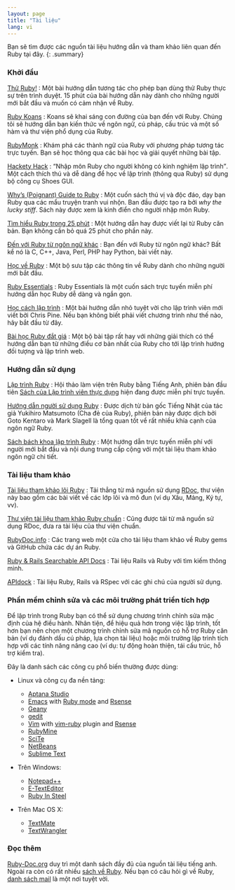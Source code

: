 ```yaml
---
layout: page
title: "Tài liệu"
lang: vi
---
```


Bạn sẽ tìm được các nguồn tài liệu hướng dẫn và tham khảo liên quan đến Ruby
tại đây.
{: .summary}

### Khởi đầu

[Thử Ruby!][1]
: Một bài hướng dẫn tương tác cho phép bạn dùng thử Ruby thực sự trên trình
  duyệt. 15 phút của bài hướng dẫn này dành cho những người mới bắt đầu và
  muốn có cảm nhận về Ruby.

[Ruby Koans][2]
: Koans sẽ khai sáng con đường của bạn đến với Ruby. Chúng tôi sẽ hướng dẫn
  bạn kiến thức về ngôn ngữ, cú pháp, cấu trúc và một số hàm và thư viện phổ
  dụng của Ruby.

[RubyMonk][3]
: Khám phá các thành ngữ của Ruby với phương pháp tương tác trực tuyến. Bạn sẽ
  học thông qua các bài học và giải quyết những bài tập.

[Hackety Hack][4]
: <q cite="http://www.hackety.com/">Nhập môn Ruby cho người không có kinh
  nghiệm lập trình</q>.  Một cách thích thú và dễ dàng để học về lập trình
  (thông qua Ruby) sử dụng bộ công cụ Shoes GUI.

[Why’s (Poignant) Guide to Ruby][5]
: Một cuốn sách thú vị và độc đáo, dạy bạn Ruby qua các mẩu truyện tranh vui
  nhộn. Ban đầu được tạo ra bởi *why the lucky stiff*. Sách này được xem là
  kinh điển cho người nhập môn Ruby.

[Tìm hiểu Ruby trong 25 phút](/vi/documentation/quickstart/)
: Một hướng dẫn hay được viết lại từ Ruby căn bản. Bạn không cần bỏ quá 25
  phút cho phần này.

[Đến với Ruby từ ngôn ngữ khác](/vi/documentation/ruby-from-other-languages/)
: Bạn đến với Ruby từ ngôn ngữ khác? Bất kể nó là C, C++, Java, Perl, PHP hay
  Python, bài viết này.

[Học về Ruby][6]
: Một bộ sưu tập các thông tin về Ruby dành cho những người mới bắt đầu.

[Ruby Essentials][7]
: Ruby Essentials là một cuốn sách trực tuyến miễn phí hướng dẫn học Ruby dễ
  dàng và ngắn gọn.

[Học cách lập trình][8]
: Một bài hướng dẫn nhỏ tuyệt vời cho lập trình viên mới viết bởi Chris Pine.
  Nếu bạn không biết phải viết chương trình như thế nào, hãy bắt đầu từ đây.

[Bài học Ruby đắt giá][38]
: Một bộ bài tập rất hay với những giải thích có thể hướng dẫn bạn từ những
  điều cơ bản nhất của Ruby cho tới lập trình hướng đối tượng và lập trình web.

### Hướng dẫn sử dụng

[Lập trình Ruby][9]
: Hội thảo làm viện trên Ruby bằng Tiếng Anh, phiên bản đầu tiên
  [Sách của Lập trình viên thực dụng][10] hiện đang được miễn phí trực tuyến.

[Hướng dẫn người sử dụng Ruby][11]
: Được dịch từ bản gốc Tiếng Nhật của tác giả Yukihiro Matsumoto (Cha đẻ của
  Ruby), phiên bản này được dịch bởi Goto Kentaro và Mark Slagell là tổng quan
  tốt về rất nhiều khía cạnh của ngôn ngữ Ruby.

[Sách bách khoa lập trình Ruby][12]
: Một hướng dẫn trực tuyến miễn phí với người mới bắt đầu và nội dung trung
  cấp cộng với một tài liệu tham khảo ngôn ngữ chi tiết.

### Tài liệu tham khảo

[Tài liệu tham khảo lõi Ruby][13]
: Tải thẳng từ mã nguồn sử dụng [RDoc][14], thư viện này bao gồm các bài viết
  về các lớp lõi và mô đun (ví dụ Xâu, Mảng, Ký tự, vv).

[Thư viện tài liệu tham khảo Ruby chuẩn][15]
: Cũng được tải từ mã nguồn sử dụng RDoc, đưa ra tài liệu của thư viện chuẩn.

[RubyDoc.info][16]
: Các trang web một cửa cho tài liệu tham khảo về Ruby gems và GitHub chứa các
  dự án Ruby.

[Ruby & Rails Searchable API Docs][17]
: Tài liệu Rails và Ruby với tìm kiếm thông minh.

[APIdock][18]
: Tài liệu Ruby, Rails và RSpec với các ghi chú của người sử dụng.

### Phần mềm chỉnh sửa và các môi trường phát triển tích hợp

Để lập trình trong Ruby bạn có thể sử dụng chương trình chỉnh sửa mặc định của
hệ điều hành. Nhân tiện, để hiệu quả hơn trong việc lập trình, tốt hơn bạn nên
chọn một chương trình chỉnh sửa mã nguồn có hỗ trợ Ruby căn bản (ví dụ đánh
dấu cú pháp, lựa chọn tài liệu) hoặc môi trường lập trình tích hợp với các
tính năng nâng cao (ví dụ: tự động hoàn thiện, tái cấu trúc, hỗ trợ kiểm tra).

Đây là danh sách các công cụ phổ biến thường được dùng:

* Linux và công cụ đa nền tảng:
  * [Aptana Studio][19]
  * [Emacs][20] with [Ruby mode][21] and [Rsense][22]
  * [Geany][23]
  * [gedit][24]
  * [Vim][25] with [vim-ruby][26] plugin and [Rsense][22]
  * [RubyMine][27]
  * [SciTe][28]
  * [NetBeans][36]
  * [Sublime Text][37]

* Trên Windows:
  * [Notepad++][29]
  * [E-TextEditor][30]
  * [Ruby In Steel][31]

* Trên Mac OS X:
  * [TextMate][32]
  * [TextWrangler][33]

### Đọc thêm

[Ruby-Doc.org][34] duy trì một danh sách đầy đủ của nguồn tài liệu tiếng anh.
Ngoài ra còn có rất nhiều [sách về Ruby][35].
Nếu bạn có câu hỏi gì về Ruby, [danh sách mail](/vi/community/mailing-lists/)
là một nơi tuyệt vời.



[1]: http://tryruby.org/
[2]: http://rubykoans.com/
[3]: http://rubymonk.com/
[4]: http://www.hackety.com/
[5]: http://mislav.uniqpath.com/poignant-guide/
[6]: http://rubylearning.com/
[7]: http://www.techotopia.com/index.php/Ruby_Essentials
[8]: http://pine.fm/LearnToProgram/
[9]: http://www.ruby-doc.org/docs/ProgrammingRuby/
[10]: http://pragmaticprogrammer.com/titles/ruby/index.html
[11]: http://www.rubyist.net/~slagell/ruby/
[12]: http://en.wikibooks.org/wiki/Ruby_programming_language
[13]: http://www.ruby-doc.org/core
[14]: http://docs.seattlerb.org/rdoc/
[15]: http://www.ruby-doc.org/stdlib
[16]: http://www.rubydoc.info/
[17]: http://rubydocs.org/
[18]: http://apidock.com/
[19]: http://www.aptana.com/
[20]: http://www.gnu.org/software/emacs/
[21]: http://www.emacswiki.org/emacs/RubyMode
[22]: http://cx4a.org/software/rsense/
[23]: http://www.geany.org/
[24]: http://projects.gnome.org/gedit/screenshots.html
[25]: http://www.vim.org/
[26]: https://github.com/vim-ruby/vim-ruby
[27]: http://www.jetbrains.com/ruby/
[28]: http://www.scintilla.org/SciTE.html
[29]: http://notepad-plus-plus.org/
[30]: http://www.e-texteditor.com/
[31]: http://www.sapphiresteel.com/
[32]: http://macromates.com/
[33]: http://www.barebones.com/products/textwrangler/
[34]: http://ruby-doc.org
[35]: http://www.ruby-doc.org/bookstore
[36]: https://netbeans.org/
[37]: http://www.sublimetext.com/
[38]: http://ruby.learncodethehardway.org/

